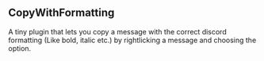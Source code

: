 ## CopyWithFormatting
A tiny plugin that lets you copy a message with the correct discord formatting (Like bold, italic etc.) by rightlicking a message and choosing the option.
